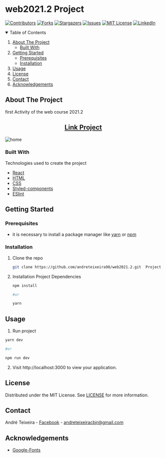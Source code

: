 # web2021.2 Project

<!-- PROJECT SHIELDS -->
[![Contributors][contributors-shield]][contributors-url]
[![Forks][forks-shield]][forks-url]
[![Stargazers][stars-shield]][stars-url]
[![Issues][issues-shield]][issues-url]
[![MIT License][license-shield]][license-url]
[![LinkedIn][linkedin-shield]][linkedin-url]

<!-- PROJECT LOGO -->




<!-- TABLE OF CONTENTS -->
<details open="open">
  <summary>Table of Contents</summary>
  <ol>
    <li>
      <a href="#about-the-project">About The Project</a>
      <ul>
        <li><a href="#built-with">Built With</a></li>
      </ul>
    </li>
    <li>
      <a href="#getting-started">Getting Started</a>
      <ul>
        <li><a href="#prerequisites">Prerequisites</a></li>
        <li><a href="#installation">Installation</a></li>
      </ul>
    </li>
    <li><a href="#usage">Usage</a></li>
    <li><a href="#license">License</a></li>
    <li><a href="#contact">Contact</a></li>
    <li><a href="#acknowledgements">Acknowledgements</a></li>
  </ol>
</details>



<!-- ABOUT THE PROJECT -->
## About The Project
   <p>
    first Activity of the web course 2021.2
    </p>

<h2 align="center"><a href="https://github.com/andreteixeira98/web2021.2/tree/main/activities/atv01">Link Project</a></h2>

<img src="/.github/images/Screenshot-atv01.png" alt='home'/>


### Built With
Technologies used to create the project

* [React](https://reactjs.org/)
* [HTML](https://www.w3schools.com/html/)
* [CSS](https://www.w3schools.com/CSS/)
* [Styled-components](https://styled-components.com)
* [ESlint](https://eslint.org/)


<!-- GETTING STARTED -->
## Getting Started



### Prerequisites

* it is necessary to install a package manager like [yarn](https://classic.yarnpkg.com/en/docs/install#debian-stable) or [npm](https://www.npmjs.com/get-npm)


### Installation

1. Clone the repo
   ```sh
   git clone https://github.com/andreteixeira98/web2021.2.git  ProjectName
   ```
2. Installation Project Dependencies
   ```sh
   npm install

   #or

   yarn
   ```

<!-- USAGE EXAMPLES -->
## Usage

1. Run project
  ```sh
  yarn dev

  #or

  npm run dev
  ```
2. Visit http://localhost:3000 to view your application.


<!-- LICENSE -->
## License

 Distributed under the MIT License. See [LICENSE](https://github.com/andreteixeira98/web2021.2/blob/main/LICENSE) for more information.

<!-- CONTACT -->
## Contact

André Teixeira - [Facebook](https://www.facebook.com/andreteixeiravaz) - andreteixeiracbjr@gmail.com

<!-- ACKNOWLEDGEMENTS -->
## Acknowledgements
* [Google-Fonts](https://fonts.google.com/)



<!-- MARKDOWN LINKS & IMAGES -->
<!-- https://www.markdownguide.org/basic-syntax/#reference-style-links -->
[contributors-shield]: https://img.shields.io/github/contributors/andreteixeira98/web2021.2.svg?style=for-the-badge
[contributors-url]: https://github.com/andreteixeira98/web2021.2/graphs/contributors
[forks-shield]: https://img.shields.io/github/forks/andreteixeira98/web2021.2.svg?style=for-the-badge
[forks-url]: https://github.com/andreteixeira98/web2021.2/network/members
[stars-shield]: https://img.shields.io/github/stars/andreteixeira98/web2021.2.svg?style=for-the-badge
[stars-url]: https://github.com/andreteixeira98/web2021.2/stargazers
[issues-shield]: https://img.shields.io/github/issues/andreteixeira98/web2021.2.svg?style=for-the-badge
[issues-url]: https://github.com/andreteixeira98/web2021.2/issues
[license-shield]: https://img.shields.io/github/license/andreteixeira98/web2021.2.svg?style=for-the-badge
[license-url]: https://github.com/andreteixeira98/web2021.2/blob/main/LICENSE.md
[linkedin-shield]: https://img.shields.io/badge/-LinkedIn-black.svg?style=for-the-badge&logo=linkedin&colorB=555
[linkedin-url]: https://linkedin.com/in/andre-teixeira-83a822186
